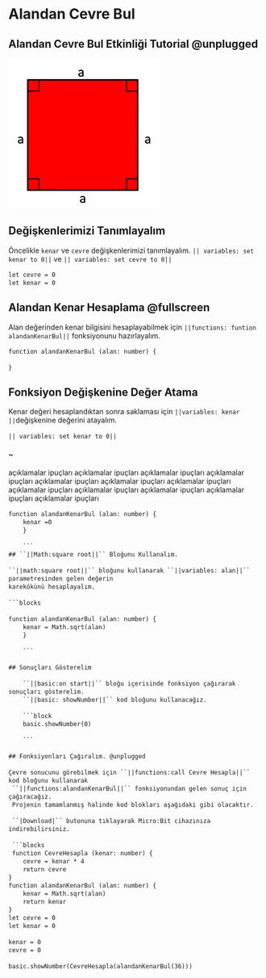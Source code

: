 # Alandan Cevre Bul

## Alandan Cevre Bul Etkinliği Tutorial @unplugged
![kareAlanı](https://raw.githubusercontent.com/umitugurlu/alandancevrereturn/master/kare.png)

## Değişkenlerimizi Tanımlayalım

Öncelikle ``kenar`` ve ``cevre`` değişkenlerimizi tanımlayalım. ``|| variables: set kenar to 0||`` ve 
``|| variables: set cevre to 0||``

```blocks 
let cevre = 0
let kenar = 0
```

## Alandan Kenar Hesaplama @fullscreen

Alan değerinden kenar bilgisini hesaplayabilmek için ``||functions: funtion alandanKenarBul||`` 
fonksiyonunu hazırlayalım.

```blocks
function alandanKenarBul (alan: number) {
   
}

```

## Fonksiyon Değişkenine Değer Atama

Kenar değeri hesaplandıktan sonra saklaması için ``||variables: kenar ||``değişkenine değerini atayalım.

``|| variables: set kenar to 0||``

#### ~ 

açıklamalar ipuçları açıklamalar ipuçları açıklamalar ipuçları açıklamalar ipuçları 
açıklamalar ipuçları açıklamalar ipuçları açıklamalar ipuçları açıklamalar ipuçları açıklamalar ipuçları 
açıklamalar ipuçları açıklamalar ipuçları açıklamalar ipuçları 

```blocks 
function alandanKenarBul (alan: number) {
    kenar =0
    }

    ```
## ``||Math:square root||`` Bloğunu Kullanalım.

``||math:square root||`` bloğunu kullanarak ``||variables: alan||`` parametresinden gelen değerin 
karekökünü hesaplayalım.

```blocks

function alandanKenarBul (alan: number) {
    kenar = Math.sqrt(alan)
    }

    ```

## Sonuçları Gösterelim

    ``||basic:on start||`` bloğu içerisinde fonksiyon çağırarak sonuçları gösterelim.
    ``||basic: showNumber||`` kod bloğunu kullanacağız.

    ```block
    basic.showNumber(0)

    ```

## Fonksiyonları Çağıralım. @unplugged

Çevre sonucunu görebilmek için ``||functions:call Cevre Hesapla||`` kod bloğunu kullanarak 
 ``||functions:alandanKenarBul||`` fonksiyonundan gelen sonuç için çağıracağız.
 Projenin tamamlanmış halinde kod blokları aşağıdaki gibi olacaktır.

 ``|Download|`` butonuna tıklayarak Micro:Bit cihazınıza indirebilirsiniz.

 ```blocks 
 function CevreHesapla (kenar: number) {
    cevre = kenar * 4
    return cevre
}
function alandanKenarBul (alan: number) {
    kenar = Math.sqrt(alan)
    return kenar
}
let cevre = 0
let kenar = 0

kenar = 0
cevre = 0

basic.showNumber(CevreHesapla(alandanKenarBul(36)))
```